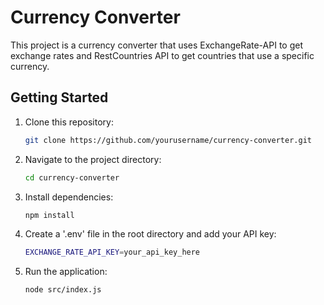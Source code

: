 # Currency Converter

This project is a currency converter that uses ExchangeRate-API to get exchange rates and RestCountries API to get countries that use a specific currency.

## Getting Started

1. Clone this repository:

   ```bash
   git clone https://github.com/yourusername/currency-converter.git
   ```

2. Navigate to the project directory:

   ```bash
   cd currency-converter
   ```

3. Install dependencies:

   ```bash
   npm install
   ```

4. Create a '.env' file in the root directory and add your API key:

   ```bash
   EXCHANGE_RATE_API_KEY=your_api_key_here
   ```

5. Run the application:

   ```bash
   node src/index.js
   ```
